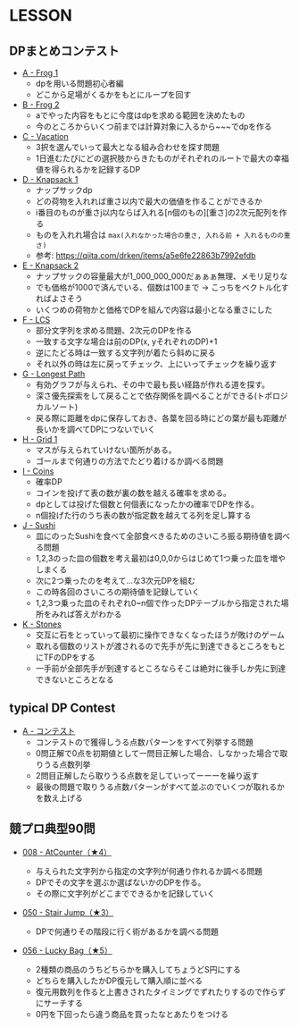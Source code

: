 # LESSON

## DPまとめコンテスト

- [A - Frog 1](./dp/a.rs)
  - dpを用いる問題初心者編
  - どこから足場がくるかをもとにループを回す
- [B - Frog 2](./dp/b.rs)
  - aでやった内容をもとに今度はdpを求める範囲を決めたもの
  - 今のところからいくつ前までは計算対象に入るから~~~でdpを作る
- [C - Vacation](./dp/c.rs)
  - 3択を選んでいって最大となる組み合わせを探す問題
  - 1日進むたびにどの選択肢からきたものがそれぞれのルートで最大の幸福値を得られるかを記録するDP
- [D - Knapsack 1](./dp/d.rs)
  - ナップサックdp
  - どの荷物を入れれば重さ以内で最大の価値を作ることができるか
  - i番目のものが重さj以内ならば入れる[n個のもの][重さ]の2次元配列を作る
  - ものを入れれ場合は `max(入れなかった場合の重さ, 入れる前 + 入れるものの重さ)`
  - 参考: https://qiita.com/drken/items/a5e6fe22863b7992efdb
- [E - Knapsack 2](./dp/e.rs)
  - ナップサックの容量最大が1_000_000_000だぁぁぁ無理、メモリ足りな
  - でも価格が1000で済んでいる、個数は100まで -> こっちをベクトル化すればよさそう
  - いくつめの荷物かと価格でDPを組んで内容は最小となる重さにした
- [F - LCS](./dp/f.rs)
  - 部分文字列を求める問題、2次元のDPを作る
  - 一致する文字な場合は前のDP(x, yそれぞれのDP)+1
  - 逆にたどる時は一致する文字列が着たら斜めに戻る
  - それ以外の時は左に戻ってチェック、上にいってチェックを繰り返す
- [G - Longest Path](./dp/g.rs)
  - 有効グラフが与えられ、その中で最も長い経路が作れる道を探す。
  - 深さ優先探索をして戻ることで依存関係を調べることができる(トポロジカルソート)
  - 戻る際に距離をdpに保存しておき、各葉を回る時にどの葉が最も距離が長いかを調べてDPにつないでいく
- [H - Grid 1](./dp/h.rs)
  - マスが与えられていけない箇所がある。
  - ゴールまで何通りの方法でたどり着けるか調べる問題
- [I - Coins](./dp/i.rs)
  - 確率DP
  - コインを投げて表の数が裏の数を越える確率を求める。
  - dpとしては投げた個数と何個表になったかの確率でDPを作る。
  - n個投げた行のうち表の数が指定数を越えてる列を足し算する
- [J - Sushi](./dp/j.rs)
  - 皿にのったSushiを食べて全部食べきるためのさいころ振る期待値を調べる問題
  - 1,2,3のった皿の個数を考え最初は0,0,0からはじめて1つ乗った皿を増やしまくる
  - 次に2つ乗ったのを考えて...な3次元DPを組む
  - この時各回のさいころの期待値を記録していく
  - 1,2,3つ乗った皿のそれぞれ0~n個で作ったDPテーブルから指定された場所をみれば答えがわかる
- [K - Stones](./dp/k.rs)
  - 交互に石をとっていって最初に操作できなくなったほうが敗けのゲーム
  - 取れる個数のリストが渡されるので先手が先に到達できるところをもとにTFのDPをする
  - 一手前が全部先手が到達するところならそこは絶対に後手しか先に到達できないところとなる

## typical DP Contest

- [A - コンテスト](./typicalDp/a.rs)
  - コンテストので獲得しうる点数パターンをすべて列挙する問題
  - 0問正解で0点を初期値として一問目正解した場合、しなかった場合で取りうる点数列挙
  - 2問目正解したら取りうる点数を足していってーーーを繰り返す
  - 最後の問題で取りうる点数パターンがすべて並ぶのでいくつが取れるかを数え上げる

## 競プロ典型90問

- [008 - AtCounter（★4）](./typical90/008.rs)
  - 与えられた文字列から指定の文字列が何通り作れるか調べる問題
  - DPでその文字を選ぶか選ばないかのDPを作る。
  - その際に文字列がどこまでできるかを記録していく
- [050 - Stair Jump（★3）](./typical90/050.rs)
  - DPで何通りその階段に行く術があるかを調べる問題

- [056 - Lucky Bag（★5）](./typical90/056.rs)
  - 2種類の商品のうちどちらかを購入してちょうどS円にする
  - どちらを購入したかDP復元して購入順に並べる
  - 復元用数列を作ると上書きされたタイミングでずれたりするので作らずにサーチする
  - 0円を下回ったら違う商品を買ったなとあたりをつける